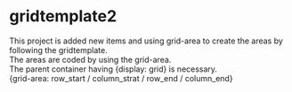 # gridtemplate2
This project is added new items and using grid-area to create the areas by following the gridtemplate.<br>
The areas are coded by using the grid-area.<br>
The parent container having {display: grid} is necessary.<br>
{grid-area: row_start / column_strat / row_end / column_end}<br>

